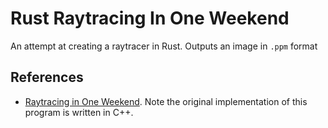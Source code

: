 # Rust Raytracing In One Weekend

An attempt at creating a raytracer in Rust. Outputs an image in `.ppm` format


## References 

- [Raytracing in One Weekend](https://raytracing.github.io/books/RayTracingInOneWeekend.html). Note the original implementation of this program is written in C++.
